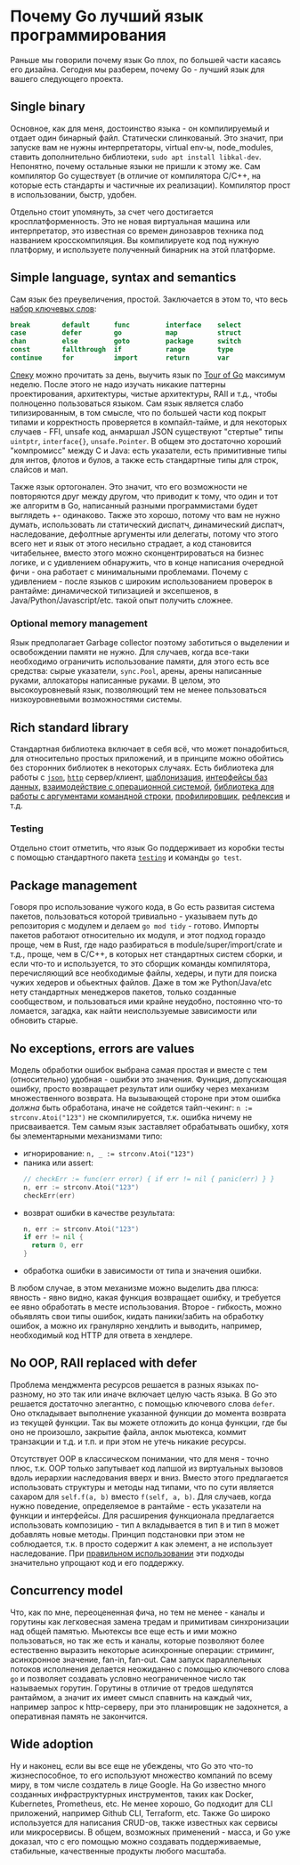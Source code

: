 # Почему Go лучший язык программирования

Раньше мы говорили почему язык Go плох, по большей части касаясь его дизайна. Сегодня мы разберем, почему Go - лучший язык для вашего следующего проекта.

## Single binary
Основное, как для меня, достоинство языка - он компилируемый и отдает один бинарный файл. Статически слинкованый. Это значит, при запуске вам не нужны интерпретаторы, virtual env-ы, node_modules, ставить дополнительно библиотеки, `sudo apt install libkal-dev`. Непонятно, почему остальные языки не пришли к этому же. Сам компилятор Go существует (в отличие от компилятора C/C++, на которые есть стандарты и частичные их реализации). Компилятор прост в использовании, быстр, удобен.

Отдельно стоит упомянуть, за счет чего достигается кросплатформенность. Это не новая виртуальная машина или интерпретатор, это известная со времен динозавров техника под названием кросскомпиляция. Вы компилируете код под нужную платформу, и используете полученный бинарник на этой платформе.

## Simple language, syntax and semantics
Сам язык без преувеличения, простой. Заключается в этом то, что весь [набор ключевых слов](https://go.dev/ref/spec#Keywords):
```go
break        default      func         interface    select
case         defer        go           map          struct
chan         else         goto         package      switch
const        fallthrough  if           range        type
continue     for          import       return       var
```
[Спеку](https://go.dev/ref/spec) можно прочитать за день, выучить язык по [Tour of Go](https://go.dev/tour/welcome/1) максимум неделю. После этого не надо изучать никакие паттерны проектирования, архитектуры, чистые архитектуры, RAII и т.д., чтобы полноценно пользоваться языком. Сам язык является слабо типизированным, в том смысле, что по большей части код покрыт типами и корректность проверяется в компайл-тайме, и для некоторых случаев - FFI, unsafe код, анмаршал JSON существуют "стертые" типы `uintptr`, `interface{}`, `unsafe.Pointer`. В общем это достаточно хороший "компромисс" между C и Java: есть указатели, есть примитивные типы для интов, флотов и булов, а также есть стандартные типы для строк, слайсов и мап.

Также язык ортогонален. Это значит, что его возможности не повторяются друг между другом, что приводит к тому, что один и тот же алгоритм в Go, написанный разными программистами будет выглядеть +- одинаково. Также это хорошо, потому что вам не нужно думать, использовать ли статический диспатч, динамический диспатч, наследование, дефолтные аргументы или делегаты, потому что этого всего нет и язык от этого несильно страдает, а код становится читабельнее, вместо этого можно сконцентрироваться на бизнес логике, и с удивлением обнаружить, что в конце написания очередной фичи - она работает с минимальными проблемами. Почему с удивлением - после языков с широким использованием проверок в рантайме: динамической типизацией и эксепшенов, в Java/Python/Javascript/etc. такой опыт получить сложнее.

### Optional memory management
Язык предполагает Garbage collector поэтому заботиться о выделении и освобождении памяти не нужно. Для случаев, когда все-таки необходимо ограничить использование памяти, для этого есть все средства: сырые указатели, `sync.Pool`, арены, арены написанные руками, аллокаторы написанные руками. В целом, это высокоуровневый язык, позволяющий тем не менее пользоваться низкоуровневыми возможностями системы.

## Rich standard library
Стандартная библиотека включает в себя всё, что может понадобиться, для относительно простых приложений, и в принципе можно обойтись без сторонних библиотек в некоторых случаях. Есть библиотека для работы с [`json`](https://pkg.go.dev/encoding/json), [`http`](https://pkg.go.dev/net/http) сервер/клиент, [шаблонизация](https://pkg.go.dev/text/template), [интерфейсы баз данных](https://pkg.go.dev/database/sql), [взаимодействие с операционной системой](https://pkg.go.dev/os), [библиотека для работы с аргументами командной строки](https://pkg.go.dev/flag), [профилировщик](https://pkg.go.dev/runtime/pprof), [рефлексия](https://pkg.go.dev/reflect) и т.д.

### Testing
Отдельно стоит отметить, что язык Go поддерживает из коробки тесты с помощью стандартного пакета [`testing`](https://pkg.go.dev/testing) и команды `go test`.

## Package management
Говоря про использование чужого кода, в Go есть развитая система пакетов, пользоваться которой тривиально - указываем путь до репозитория с модулем и делаем `go mod tidy` - готово. Импорты пакетов работают относительно их модуля, и этот подход гораздо проще, чем в Rust, где надо разбираться в module/super/import/crate и т.д., проще, чем в C/C++, в которых нет стандартных систем сборки, и если что-то и используется, то это сборщик команды компилятора, перечисляющий все необходимые файлы, хедеры, и пути для поиска чужих хедеров и обьектных файлов. Даже в том же Python/Java/etc нету стандартных менеджеров пакетов, только созданные сообществом, и пользоваться ими крайне неудобно, постоянно что-то ломается, загадка, как найти неиспользуемые зависимости или обновить старые.

## No exceptions, errors are values
Модель обработки ошибок выбрана самая простая и вместе с тем (относительно) удобная - ошибки это значения. Функция, допускающая ошибку, просто возвращает результат или ошибку через механизм множественного возврата. На вызывающей стороне при этом ошибка *должна* быть обработана, иначе не сойдется тайп-чекинг: `n := strconv.Atoi("123")` не скомпилируется, т.к. ошибка ничему не присваивается. Тем самым язык заставляет обрабатывать ошибку, хотя бы элементарными механизмами типо:
- игнорирование: `n, _ := strconv.Atoi("123")`
- паника или assert:
  ```go
  // checkErr := func(err error) { if err != nil { panic(err) } }
  n, err := strconv.Atoi("123")
  checkErr(err)
  ```
- возврат ошибки в качестве результата:
  ```go
  n, err := strconv.Atoi("123")
  if err != nil {
    return 0, err
  }
  ```
- обработка ошибки в зависимости от типа и значения ошибки.

В любом случае, в этом механизме можно выделить два плюса: явность - явно видно, какая функция возвращает ошибку, и требуется ее явно обработать в месте использования. Второе - гибкость, можно обьявлять свои типы ошибок, кидать паники/забить на обработку ошибок, а можно их гранулярно хендлить и выводить, например, необходимый код HTTP для ответа в хендлере.

## No OOP, RAII replaced with defer
Проблема менджмента ресурсов решается в разных языках по-разному, но это так или иначе включает целую часть языка. В Go это решается достаточно элегантно, с помощью ключевого слова `defer`. Оно откладывает выполнение указанной функции до момента возврата из текущей функции. Так вы можете отложить до конца функции, где бы оно не произошло, закрытие файла, анлок мьютекса, коммит транзакции и т.д. и т.п. и при этом не утечь никакие ресурсы.

Отсутствует OOP в классическом понимании, что для меня - точно плюс, т.к. OOP только запутывает код лапшой из виртуальных вызовов вдоль иерархии наследования вверх и вниз. Вместо этого предлагается использовать структуры и методы над типами, что по сути является сахаром для `self.f(a, b)` вместо `f(self, a, b)`. Для случаев, когда нужно поведение, определяемое в рантайме - есть указатели на функции и интерфейсы. Для расширения функционала предлагается использовать композицию - тип `A` вкладывается в тип `B` и тип `B` может добавлять новые методы. Принцип подстановки при этом не соблюдается, т.к. `B` просто содержит `A` как элемент, а не использует наследование. При [правильном использовании](https://go-proverbs.github.io/) эти подходы значительно упрощают код и его поддержку.

## Concurrency model
Что, как по мне, переоцененная фича, но тем не менее - каналы и горутины как легковесная замена тредам и примитивам синхронизации над общей памятью. Мьютексы все еще есть и ими можно пользоваться, но так же есть и каналы, которые позволяют более естественно выразить некоторые асинхронные операции: стриминг, асинхронное значение, fan-in, fan-out. Сам запуск параллельных потоков исполнения делается неожиданно с помощью ключевого слова `go` и позволяет создавать условно неограниченное число так называемых горутин. Горутины в отличие от тредов шедулятся рантаймом, а значит их имеет смысл спавнить на каждый чих, например запрос к http-серверу, при это планировщик не задохнется, а оперативная память не закончится.

## Wide adoption
Ну и наконец, если вы все еще не убеждены, что Go это что-то жизнеспособное, то его используют множество компаний по всему миру, в том числе создатель в лице Google. На Go известно много созданных инфраструктурных инструментов, таких как Docker, Kubernetes, Prometheus, etc. Не менее хорошо, Go подходит для CLI приложений, например Github CLI, Terraform, etc. Также Go широко используется для написания CRUD-ов, также известных как сервисы или микросервисы. В общем, возможных применений - масса, и Go уже доказал, что с его помощью можно создавать поддерживаемые, стабильные, качественные продукты любого масштаба.
